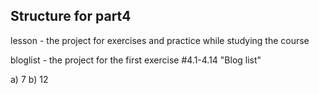 ## Structure for part4

lesson - the project for exercises and practice while studying the course

bloglist - the project for the first exercise #4.1-4.14 "Blog list"

a) 7
b) 12
